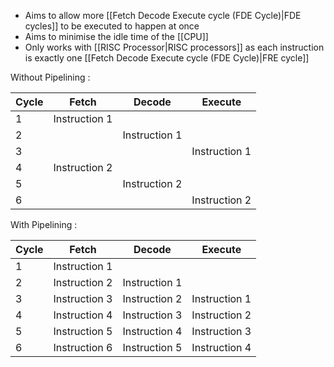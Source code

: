 - Aims to allow more [[Fetch Decode Execute cycle (FDE Cycle)|FDE cycles]] to be executed to happen at once
- Aims to minimise the idle time of the [[CPU]]
- Only works with [[RISC Processor|RISC processors]] as each instruction is exactly one [[Fetch Decode Execute cycle (FDE Cycle)|FRE cycle]]

Without Pipelining :

Cycle | Fetch | Decode | Execute
:--|:--:|:--:|:--:
1| Instruction 1 |  | 
2|  | Instruction 1 | 
3|  |  | Instruction 1
4| Instruction 2 |  | 
5|  | Instruction 2 | 
6|  |  | Instruction 2

With Pipelining :

Cycle | Fetch | Decode | Execute
:--|:--:|:--:|:--:
1| Instruction 1 |  | 
2| Instruction 2 | Instruction 1 | 
3| Instruction 3 | Instruction 2 | Instruction 1
4| Instruction 4 | Instruction 3 | Instruction 2
5| Instruction 5 | Instruction 4 | Instruction 3
6| Instruction 6 | Instruction 5 | Instruction 4

